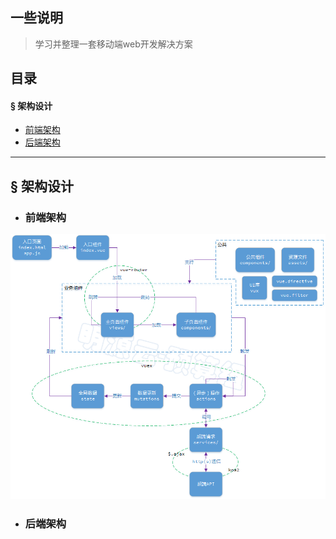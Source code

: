 ## 一些说明

> 学习并整理一套移动端web开发解决方案

## 目录
#### &sect; 架构设计
 * [前端架构](#前端架构)
 * [后端架构](#后端架构)

****

## &sect; 架构设计

 * ### <a name="前端架构">前端架构</a>

![前端架构](./Doc/前端架构.png)

 * ### <a name="后端架构">后端架构</a>
